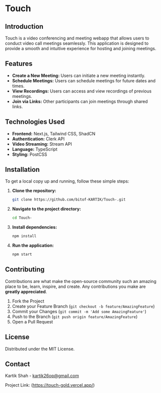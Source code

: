 # Touch

## Introduction
Touch is a video conferencing and meeting webapp that allows users to conduct video call meetings seamlessly. This application is designed to provide a smooth and intuitive experience for hosting and joining meetings.

## Features
- **Create a New Meeting:** Users can initiate a new meeting instantly.
- **Schedule Meetings:** Users can schedule meetings for future dates and times.
- **View Recordings:** Users can access and view recordings of previous meetings.
- **Join via Links:** Other participants can join meetings through shared links.

## Technologies Used
- **Frontend:** Next.js, Tailwind CSS, ShadCN
- **Authentication:** Clerk API
- **Video Streaming:** Stream API
- **Language:** TypeScript
- **Styling:** PostCSS

## Installation
To get a local copy up and running, follow these simple steps:

1. **Clone the repository:**
   ```bash
   git clone https://github.com/bitof-KARTIK/Touch-.git
   ```
2. **Navigate to the project directory:**
   ```bash
   cd Touch-
   ```
3. **Install dependencies:**
   ```bash
   npm install
   ```
4. **Run the application:**
   ```bash
   npm start
   ```

## Contributing
Contributions are what make the open-source community such an amazing place to be, learn, inspire, and create. Any contributions you make are **greatly appreciated**.

1. Fork the Project
2. Create your Feature Branch (`git checkout -b feature/AmazingFeature`)
3. Commit your Changes (`git commit -m 'Add some AmazingFeature'`)
4. Push to the Branch (`git push origin feature/AmazingFeature`)
5. Open a Pull Request

## License
Distributed under the MIT License.

## Contact
Kartik Shah - kartik26op@gmail.com

Project Link: (https://touch-gold.vercel.app/)
```

